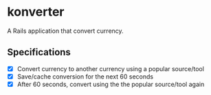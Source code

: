 # konverter

A Rails application that convert currency.

## Specifications
- [x] Convert currency to another currency using a popular source/tool
- [x] Save/cache conversion for the next 60 seconds
- [x] After 60 seconds, convert using the the popular source/tool again
